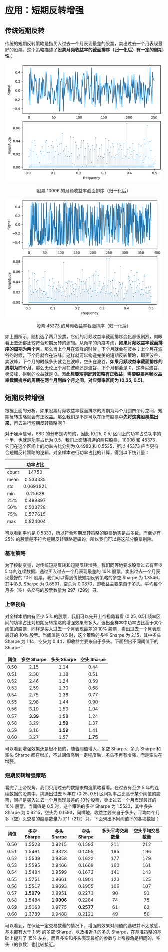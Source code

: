 # 应用：短期反转增强

## 传统短期反转

传统的短期反转策略是指买入过去一个月表现最差的股票，卖出过去一个月表现最好的股票。这个策略描述了**股票月频收益率的截面排序（归一化后）有一定的周期性**：

<div align='center'>

![](image/2024-06-27-11-27-06.png)

股票 10006 的月频收益率截面排序（归一化后）
</div align='center'>

<div align='center'>

![](image/2024-06-27-11-30-06.png)

股票 45373 的月频收益率截面排序（归一化后）
</div align='center'>

如上图所示，随机选了两只股票，它们的月频收益率截面排序变化都很剧烈，肉眼看上去还都比较符合短期反转的逻辑。从频率的角度考虑，**如果月频收益率截面排序的周期为两个月**，那么当上个月在波峰的时候，下个月就会在波谷；上个月在波谷的时候，下个月就会在波峰。这样就可以构造完美的短期反转策略，即买波谷，卖波峰，下个月的时候多头就会在波峰，空头在波谷。**如果月频收益率截面排序的周期为四个月**，那么无论上个月在波峰还是波谷，下个月都会是 $0$，这样买波谷，卖波峰，得到的收益就是 $0$。因此**想要短期反转策略有正收益，需要股票月频收益率截面排序的周期在两个月到四个月之间，对应频率区间为 $(0.25,\ 0.5]$**。

## 短期反转增强

根据上面的分析，如果股票月频收益率截面排序的周期为两个月到四个月之间，短期反转策略就会有正收益。那么我们是不是可以在所有股票中**先将这类股票挑出来**，再去进行短期反转策略呢？

对于噪声信号，PSD 的分布是均匀的，因此 $(0.25,\ 0.5]$ 区间上的功率占总功率的一半，也就是功率占比为 $0.5$。我们上面随机选的两只股票，10006 和 45373，它们在这个区间上的功率占比分别为 $0.4983$ 和 $0.5525$，所以 45373 应当更符合短期反转策略的逻辑。对全样本进行功率占比的计算，得到以下统计量：

<div class='centertable'>

|       | 功率占比  |
| :---- | :-------: |
| count |   14750   |
| mean  | 0.533335  |
| std   | 0.0691821 |
| min   |  0.25628  |
| 25%   | 0.489897  |
| 50%   | 0.533728  |
| 75%   | 0.577615  |
| max   | 0.824004  |
</div class='centertable'>

可以看到平均是 $0.5333$，所以符合短期反转策略的股票确实是占多数。而至少有 25\% 的股票是不符合短期反转策略逻辑的，所以我们可以将这部分股票剔除。

### 基准策略

为了控制变量，对传统短期反转和短期反转增强，我们同等地要求股票过去有至少 5 年的连续数据。通过买入过去一个月表现最差的 10\% 股票，卖出过去一个月表现最好的 10\% 股票，我们可以得到传统短期反转策略的多空 Sharpe 为 $1.3546$，其中多头 Sharpe 为 $0.8501$，空头为 $0.0870$，即收益主要来自于多头。平均每个月多（空）头交易的股票数量为 297（299）只。

### 上帝视角

对全样本期内有至少 5 年的股票，我们可以先开上帝视角看看 $(0.25,\ 0.5]$ 频率区间的功率占比对短期反转策略的增强效果有多大。选出全样本中功率占比高于某个阈值的股票，同样是买入过去一个月表现最差的 10\% 股票，卖出过去一个月表现最好的 10\% 股票。当阈值是 $0.5$ 时，这个策略的多空 Sharpe 为 $2.15$，其中多头 Sharpe 为 $1.14$，空头为 $0.44$，即收益主要来自于多头。下面列出不同阈值下的 Sharpe：

<div class='centertable'>

| 阈值  | 多空 Sharpe | 多头 Sharpe | 空头 Sharpe |
| :---: | :---------: | :---------: | :---------: |
| 0.50  |    2.15     |    1.14     |    0.44     |
| 0.51  |    2.30     |    1.18     |    0.51     |
| 0.52  |    2.46     |    1.24     |    0.59     |
| 0.53  |    2.59     |    1.30     |    0.68     |
| 0.54  |    2.75     |    1.36     |    0.77     |
| 0.55  |    2.98     |    1.44     |    0.90     |
| 0.56  |    3.19     |    1.50     |    1.04     |
| 0.57  |  **3.39**   |    1.58     |    1.24     |
| 0.58  |    3.29     |  **1.59**   |    1.37     |
| 0.59  |    3.16     |  **1.59**   |    1.41     |
| 0.60  |    3.27     |    1.57     |  **1.75**   |
</div class='centertable'>

可以看到增强效果还是很不错的，随着阈值增大，多空 Sharpe、多头 Sharpe 和空头 Sharpe 都在增加，不过阈值高到一定程度后，多头不再有增强，而是空头在增强。

### 短期反转增强策略

看完了上帝视角，我们只用过去的数据来构造策略看看。在过去有至少 5 年的连续数据的股票中，挑选出过去 5 年在 $(0.25,\ 0.5]$ 区间功率占比高于某个阈值的股票，同样是买入过去一个月表现最差的 10\% 股票，卖出过去一个月表现最好的 10\% 股票。当阈值是 $0.5$ 时，这个策略的多空 Sharpe 为 $1.5523$，其中多头 Sharpe 为 $0.9215$，空头为 $0.1593$，同样地，收益主要来自于多头。平均每个月多（空）头交易的股票数量为 211（212）只。下面列出不同阈值下的各项数据：

<div class='centertable'>

| 阈值  | 多空 Sharpe | 多头 Sharpe | 空头 Sharpe | 多头平均交易数量 | 空头平均交易数量 |
| :---: | :---------: | :---------: | :---------: | :--------------: | :--------------: |
| 0.50  |   1.5523    |   0.9215    |   0.1593    |       211        |       212        |
| 0.51  |   1.5491    |   0.9323    |   0.1495    |       195        |       196        |
| 0.52  |   1.5539    |   0.9358    |   0.1622    |       177        |       179        |
| 0.53  |   1.5595    |   0.9466    |   0.1669    |       160        |       161        |
| 0.54  |   1.5484    |   0.9599    |   0.1673    |       141        |       143        |
| 0.55  |   1.5751    |   0.9661    |   0.1901    |       123        |       125        |
| 0.56  |   1.5517    |   0.9693    |   0.1955    |       106        |       107        |
| 0.57  | **1.5979**  |   0.9951    |   0.2273    |        90        |        91        |
| 0.58  |   1.5484    | **1.0006**  |   0.2284    |        74        |        75        |
| 0.59  |   1.5163    |   0.9775    | **0.2577**  |        61        |        62        |
| 0.60  |   1.3789    |   0.9488    |   0.2121    |        49        |        50        |
</div class='centertable'>

可以看到，在保证一定交易数量的情况下，增强的效果对阈值的选取并不太敏感，基本都有大于 $1.55$ 的多空 Sharpe，以及接近 $1$ 的多头 Sharpe，在基准策略的基础上提升了 15\% 左右。而且多空和多头表现最好的参数与上帝视角是相同的，空头（的参数）也比较接近。